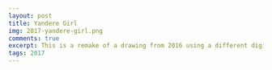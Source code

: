 ```yaml
---
layout: post
title: Yandere Girl
img: 2017-yandere-girl.png
comments: true
excerpt: This is a remake of a drawing from 2016 using a different digital painting style I was experimenting with at the time.
tags: 2017
---
```

